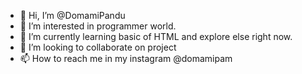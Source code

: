 - 👋 Hi, I’m @DomamiPandu
- 👀 I’m interested in programmer world.
- 🌱 I’m currently learning basic of HTML and explore else right now.
- 💞️ I’m looking to collaborate on project
- 📫 How to reach me in my instagram @domamipam

<!---
DomamiPandu/DomamiPandu is a ✨ special ✨ repository because its `README.md` (this file) appears on your GitHub profile.
You can click the Preview link to take a look at your changes.
--->
